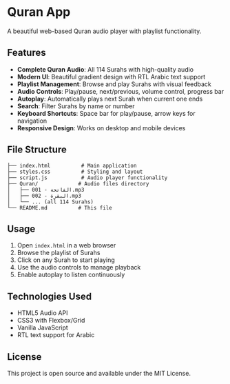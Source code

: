 # Quran App

A beautiful web-based Quran audio player with playlist functionality.

## Features

- **Complete Quran Audio**: All 114 Surahs with high-quality audio
- **Modern UI**: Beautiful gradient design with RTL Arabic text support
- **Playlist Management**: Browse and play Surahs with visual feedback
- **Audio Controls**: Play/pause, next/previous, volume control, progress bar
- **Autoplay**: Automatically plays next Surah when current one ends
- **Search**: Filter Surahs by name or number
- **Keyboard Shortcuts**: Space bar for play/pause, arrow keys for navigation
- **Responsive Design**: Works on desktop and mobile devices

## File Structure

```
├── index.html          # Main application
├── styles.css          # Styling and layout
├── script.js           # Audio player functionality
├── Quran/             # Audio files directory
│   ├── 001 - الفاتحة.mp3
│   ├── 002 - البقرة.mp3
│   └── ... (all 114 Surahs)
└── README.md          # This file
```

## Usage

1. Open `index.html` in a web browser
2. Browse the playlist of Surahs
3. Click on any Surah to start playing
4. Use the audio controls to manage playback
5. Enable autoplay to listen continuously

## Technologies Used

- HTML5 Audio API
- CSS3 with Flexbox/Grid
- Vanilla JavaScript
- RTL text support for Arabic

## License

This project is open source and available under the MIT License.
